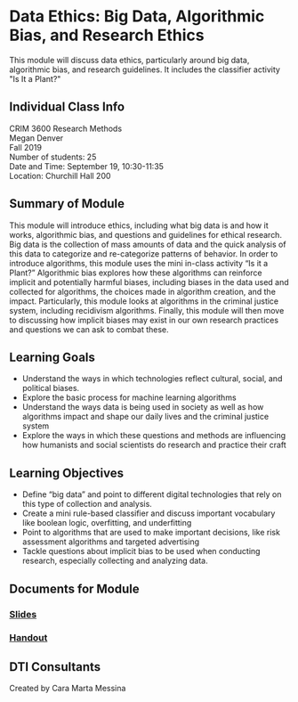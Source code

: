 # Data Ethics: Big Data, Algorithmic Bias, and Research Ethics 
This module will discuss data ethics, particularly around big data, algorithmic bias, and research guidelines. It includes the classifier activity "Is It a Plant?"

## Individual Class Info
CRIM 3600 Research Methods
<br>
Megan Denver
<br>
Fall 2019
<br>
Number of students: 25
<br>
Date and Time: September 19, 10:30-11:35
<br>
Location: Churchill Hall 200
 <br>

## Summary of Module
This module will introduce ethics, including what big data is and how it works, algorithmic bias, and questions and guidelines for ethical research. Big data is the collection of mass amounts of data and the quick analysis of this data to categorize and re-categorize patterns of behavior. In order to introduce algorithms, this module uses the mini in-class activity “Is it a Plant?” Algorithmic bias explores how these algorithms can reinforce implicit and potentially harmful biases, including biases in the data used and collected for algorithms, the choices made in algorithm creation, and the impact. Particularly, this module looks at algorithms in the criminal justice system, including recidivism algorithms. Finally, this module will then move to discussing how implicit biases may exist in our own research practices and questions we can ask to combat these. 

## Learning Goals
- Understand the ways in which technologies reflect cultural, social, and political biases. 
- Explore the basic process for machine learning algorithms 
- Understand the ways data is being used in society as well as how algorithms impact and shape our daily lives and the criminal justice system
- Explore the ways in which these questions and methods are influencing how humanists and social scientists do research and practice their craft

## Learning Objectives
- Define “big data” and point to different digital technologies that rely on this type of collection and analysis.
- Create a mini rule-based classifier and discuss important vocabulary like boolean logic, overfitting, and underfitting 
- Point to algorithms that are used to make important decisions, like risk assessment algorithms and targeted advertising
- Tackle questions about implicit bias to be used when conducting research, especially collecting and analyzing data. 

## Documents for Module

### [Slides](https://github.com/NULabNortheastern/digitalassignmentshowcase/blob/master/data_ethics/research_methods-fall2019-denver/slides.pdf)

### [Handout](https://github.com/NULabNortheastern/digitalassignmentshowcase/blob/master/data_ethics/research_methods-fall2019-denver/handout.pdf)

## DTI Consultants
Created by Cara Marta Messina
